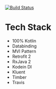 [![Build Status](https://travis-ci.org/westonal/blockchain.svg?branch=master)](https://travis-ci.org/westonal/blockchain)

Tech Stack
==

- 100% Kotlin
- Databinding
- MVI Pattern
- Retrofit 2
- RxJava 2
- Kodein DI
- Kluent
- Timber
- Travis
